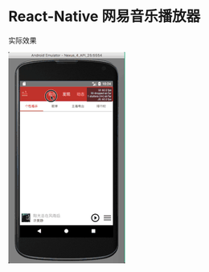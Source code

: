 # React-Native 网易音乐播放器
实际效果

 ![image](https://github.com/fangkyi02/WYMusic/blob/master/20170418201144594.gif)
